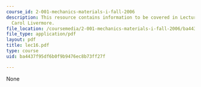 ```yaml
---
course_id: 2-001-mechanics-materials-i-fall-2006
description: This resource contains information to be covered in Lecture 16 by Prof.
  Carol Livermore.
file_location: /coursemedia/2-001-mechanics-materials-i-fall-2006/ba4437f95df6b0f9b9476ec8b73ff27f_lec16.pdf
file_type: application/pdf
layout: pdf
title: lec16.pdf
type: course
uid: ba4437f95df6b0f9b9476ec8b73ff27f

---
```

None